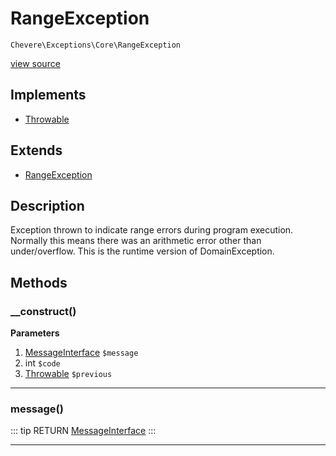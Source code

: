 # RangeException

`Chevere\Exceptions\Core\RangeException`

[view source](https://github.com/chevere/chevere/blob/master/exceptions/Core/RangeException.php)

## Implements

- [Throwable](https://www.php.net/manual/class.throwable)
## Extends

- [RangeException](https://www.php.net/manual/class.rangeexception)

## Description

Exception thrown to indicate range errors during program execution. Normally this means there was an arithmetic error other than under/overflow. This is the runtime version of DomainException.

## Methods

### __construct()

**Parameters**

1. [MessageInterface](../../Interfaces/Message/MessageInterface.md) `$message`
2. int `$code`
3. [Throwable](https://www.php.net/manual/class.throwable) `$previous`

---

### message()

::: tip RETURN
[MessageInterface](../../Interfaces/Message/MessageInterface.md)
:::


---

